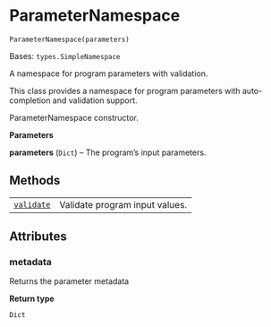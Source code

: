# ParameterNamespace

`ParameterNamespace(parameters)`

Bases: `types.SimpleNamespace`

A namespace for program parameters with validation.

This class provides a namespace for program parameters with auto-completion and validation support.

ParameterNamespace constructor.

**Parameters**

**parameters** (`Dict`) – The program’s input parameters.

## Methods

|                                                                                                                                                                                               |                                |
| --------------------------------------------------------------------------------------------------------------------------------------------------------------------------------------------- | ------------------------------ |
| [`validate`](qiskit.providers.ibmq.runtime.ParameterNamespace.validate#qiskit.providers.ibmq.runtime.ParameterNamespace.validate "qiskit.providers.ibmq.runtime.ParameterNamespace.validate") | Validate program input values. |

## Attributes

### metadata

Returns the parameter metadata

**Return type**

`Dict`
